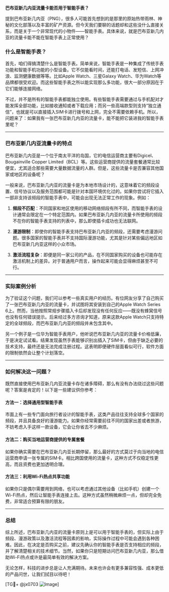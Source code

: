 **巴布亚新几内亚流量卡能否用于智能手表？**

提到巴布亚新几内亚（PNG），很多人可能首先想到的是那里的原始热带雨林、神秘的文化部落以及丰富的矿产资源。但今天我们要聊的话题却和这些没什么直接关系，而是关于一个非常现代的小物件——智能手表。具体来说，就是巴布亚新几内亚的流量卡能不能在智能手表上正常使用？

### 什么是智能手表？
首先，咱们得搞清楚什么是智能手表。简单来说，智能手表是一种集成了传统手表功能和智能手机功能的小型设备。它不仅能看时间，还能打电话、发短信、上网冲浪、监测健康数据等等。比如Apple Watch、三星Galaxy Watch、华为Watch等品牌都很受欢迎。而这些智能手表之所以能实现那么多功能，很大一部分原因在于它们能够连接网络。

不过，并不是所有的智能手表都能独立使用。有些智能手表需要通过与手机配对才能发挥全部功能，比如接收通知或者下载应用；而另一些高端款型则支持“独立通信”，也就是可以直接插入SIM卡进行拨号和上网，完全不需要依赖手机。所以，问题来了：如果我有一张巴布亚新几内亚的流量卡，能不能把它装进我的智能手表里呢？

---

### 巴布亚新几内亚流量卡的特点
巴布亚新几内亚是一个位于南太平洋的岛国，它的电信运营商主要有Digicel、Bougainville Copper Limited（BCL）等。这些运营商提供的流量套餐通常比较便宜，尤其适合那些需要大量数据流量的人群。但是，这些流量卡是否兼容其他国家或地区的设备呢？

一般来说，巴布亚新几内亚的流量卡是为本地市场设计的，这意味着它的频段设置、信号协议以及服务范围都可能是针对本国环境优化过的。如果你尝试将它插入一部非支持该频段的智能手表中，可能会出现无法正常工作的现象。例如：

1. **频段不匹配**：不同国家和地区使用的移动网络频段有所不同，而智能手表的设计通常会限定在一个特定范围内。如果巴布亚新几内亚的流量卡所使用的频段不在你的智能手表支持的列表中，那么即使插卡成功也无法联网。
   
2. **漫游限制**：即使你的智能手表支持巴布亚新几内亚的频段，还需要考虑漫游问题。很多国家的智能手表并不支持国际漫游功能，尤其是针对某些偏远地区如巴布亚新几内亚这样的小众市场。

3. **激活流程复杂**：即便是同一家公司的产品，在不同国家购买的设备也可能存在激活机制上的差异。对于普通用户而言，操作起来可能会显得麻烦甚至不可行。

---

### 实际案例分析
为了验证这个问题，我们可以参考一些真实用户的经历。有位网友分享了自己购买了一张巴布亚新几内亚的流量卡，并试图将其安装到自己的Apple Watch Series 6上。然而，当他按照常规步骤插入卡后却发现没有任何反应——既没有蜂窝信号也没有任何错误提示。后来经过多方咨询才知道，原来这款Apple Watch只支持特定的全球频段，而巴布亚新几内亚的频段并未包含其中。

另一个例子是一位华为智能手表用户，他听说巴布亚新几内亚的流量卡价格低廉，于是决定试试看。结果发现虽然手表能够识别出插入了SIM卡，但由于缺乏必要的技术支持，最终还是无法完成注册过程。这表明即便硬件层面看似可行，软件方面的限制依然会让整个计划落空。

---

### 如何解决这一问题？
既然直接使用巴布亚新几内亚流量卡存在诸多障碍，那么有没有办法绕过这些问题呢？答案是肯定的！以下是一些建议供你参考：

#### 方法一：选择通用型智能手表
市面上有一些专门面向旅行者设计的智能手表，这类产品往往支持全球多个国家的频段，并且具备良好的漫游能力。如果你经常需要前往不同的国家出差或者旅游，不妨考虑入手这样一款设备，它会让你省去不少麻烦。

#### 方法二：购买当地运营商提供的专属套餐
如果你确实需要在巴布亚新几内亚长期停留，那么最好的方式莫过于向当地的电信运营商申请一张专属的SIM卡。相比跨国使用的流量卡，这种方式不仅稳定性更高，而且资费也更加透明合理。

#### 方法三：利用Wi-Fi热点共享功能
如果你只是偶尔需要用到网络，也可以考虑通过其他设备（比如手机）创建一个Wi-Fi热点，然后让智能手表连接上去。这种方式虽然稍微麻烦一点，但却完全免费，非常适合预算有限的朋友。

---

### 总结
综上所述，巴布亚新几内亚的流量卡原则上是可以用于智能手表的，但实际上由于频段、漫游政策以及激活流程等因素的影响，实际操作过程中可能会遇到各种困难。因此，在决定是否购买之前，建议先确认你的智能手表是否支持相应的频段，并了解清楚相关的技术细节。当然，如果你只是短期访问巴布亚新几内亚，那么借助Wi-Fi热点或许是最简单有效的解决方案。

无论怎样，科技的进步总是让人充满期待。未来也许会有更多兼容性强、成本更低的产品问世，让我们拭目以待吧！

[TG💪+ @jx0703 ![Image](https://github.com/user-attachments/assets/dbca1d08-cadb-493c-b0ec-ad6f7a83f270)]